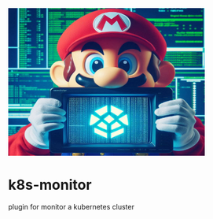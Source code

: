 <img src="images/OIG3.jpg" alt="k8s monitor" width="400" height="300">


# k8s-monitor
plugin for monitor a kubernetes cluster 
